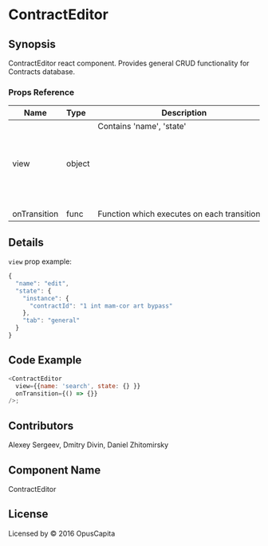 # ContractEditor

## Synopsis

ContractEditor react component. Provides general CRUD functionality for Contracts database.

### Props Reference

| Name                           | Type                     | Description                                                                                             |
| ------------------------------ | :----------------------  | -----------------------------------------------------------                                             |
| view                           | object                   | Contains 'name'<string>, 'state'<object>                                                                |
| onTransition                   | func                     | Function which executes on each transition                                                              |

## Details

`view` prop example:

```js
{
  "name": "edit",
  "state": {
    "instance": {
      "contractId": "1 int mam-cor art bypass"
    },
    "tab": "general"
  }
}
```

## Code Example

```js
<ContractEditor
  view={{name: 'search', state: {} }}
  onTransition={() => {}}
/>;
```

## Contributors

Alexey Sergeev, Dmitry Divin, Daniel Zhitomirsky

## Component Name

ContractEditor

## License

Licensed by © 2016 OpusCapita